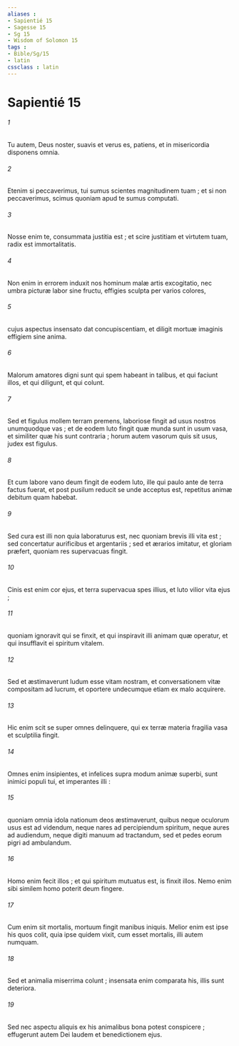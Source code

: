 ```yaml
---
aliases : 
- Sapientié 15
- Sagesse 15
- Sg 15
- Wisdom of Solomon 15
tags : 
- Bible/Sg/15
- latin
cssclass : latin
---
```


# Sapientié 15

###### 1
Tu autem, Deus noster, suavis et verus es, patiens, et in misericordia disponens omnia.
###### 2
Etenim si peccaverimus, tui sumus scientes magnitudinem tuam ; et si non peccaverimus, scimus quoniam apud te sumus computati.
###### 3
Nosse enim te, consummata justitia est ; et scire justitiam et virtutem tuam, radix est immortalitatis.
###### 4
Non enim in errorem induxit nos hominum malæ artis excogitatio, nec umbra picturæ labor sine fructu, effigies sculpta per varios colores,
###### 5
cujus aspectus insensato dat concupiscentiam, et diligit mortuæ imaginis effigiem sine anima.
###### 6
Malorum amatores digni sunt qui spem habeant in talibus, et qui faciunt illos, et qui diligunt, et qui colunt.
###### 7
Sed et figulus mollem terram premens, laboriose fingit ad usus nostros unumquodque vas ; et de eodem luto fingit quæ munda sunt in usum vasa, et similiter quæ his sunt contraria ; horum autem vasorum quis sit usus, judex est figulus.
###### 8
Et cum labore vano deum fingit de eodem luto, ille qui paulo ante de terra factus fuerat, et post pusilum reducit se unde acceptus est, repetitus animæ debitum quam habebat.
###### 9
Sed cura est illi non quia laboraturus est, nec quoniam brevis illi vita est ; sed concertatur aurificibus et argentariis ; sed et ærarios imitatur, et gloriam præfert, quoniam res supervacuas fingit.
###### 10
Cinis est enim cor ejus, et terra supervacua spes illius, et luto vilior vita ejus ;
###### 11
quoniam ignoravit qui se finxit, et qui inspiravit illi animam quæ operatur, et qui insufflavit ei spiritum vitalem.
###### 12
Sed et æstimaverunt ludum esse vitam nostram, et conversationem vitæ compositam ad lucrum, et oportere undecumque etiam ex malo acquirere.
###### 13
Hic enim scit se super omnes delinquere, qui ex terræ materia fragilia vasa et sculptilia fingit.
###### 14
Omnes enim insipientes, et infelices supra modum animæ superbi, sunt inimici populi tui, et imperantes illi :
###### 15
quoniam omnia idola nationum deos æstimaverunt, quibus neque oculorum usus est ad videndum, neque nares ad percipiendum spiritum, neque aures ad audiendum, neque digiti manuum ad tractandum, sed et pedes eorum pigri ad ambulandum.
###### 16
Homo enim fecit illos ; et qui spiritum mutuatus est, is finxit illos. Nemo enim sibi similem homo poterit deum fingere.
###### 17
Cum enim sit mortalis, mortuum fingit manibus iniquis. Melior enim est ipse his quos colit, quia ipse quidem vixit, cum esset mortalis, illi autem numquam.
###### 18
Sed et animalia miserrima colunt ; insensata enim comparata his, illis sunt deteriora.
###### 19
Sed nec aspectu aliquis ex his animalibus bona potest conspicere ; effugerunt autem Dei laudem et benedictionem ejus.
